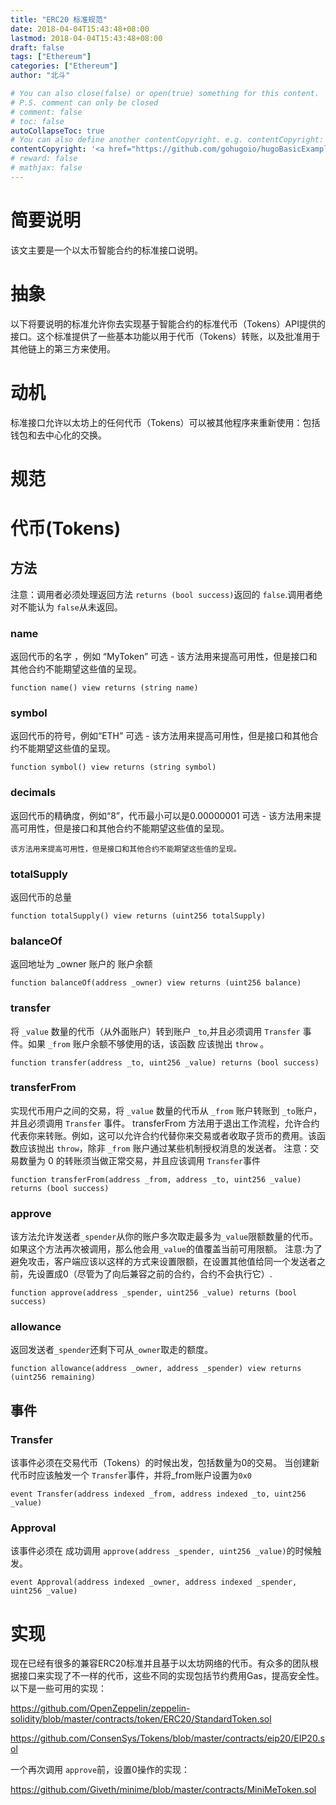 ```yaml
---
title: "ERC20 标准规范"
date: 2018-04-04T15:43:48+08:00
lastmod: 2018-04-04T15:43:48+08:00
draft: false
tags: ["Ethereum"]
categories: ["Ethereum"]
author: "北斗"

# You can also close(false) or open(true) something for this content.
# P.S. comment can only be closed
# comment: false
# toc: false
autoCollapseToc: true
# You can also define another contentCopyright. e.g. contentCopyright: "This is another copyright."
contentCopyright: '<a href="https://github.com/gohugoio/hugoBasicExample" rel="noopener" target="_blank">See origin</a>'
# reward: false
# mathjax: false
---
```


# 简要说明
该文主要是一个以太币智能合约的标准接口说明。
# 抽象
以下将要说明的标准允许你去实现基于智能合约的标准代币（Tokens）API提供的接口。这个标准提供了一些基本功能以用于代币（Tokens）转账，以及批准用于其他链上的第三方来使用。
# 动机
标准接口允许以太坊上的任何代币（Tokens）可以被其他程序来重新使用：包括钱包和去中心化的交换。
# 规范
# 代币(Tokens)
## 方法
注意：调用者必须处理返回方法 `returns (bool success)`返回的 `false`.调用者绝对不能认为 `false`从未返回。

### name
返回代币的名字 ，例如 “MyToken”
可选 - 该方法用来提高可用性，但是接口和其他合约不能期望这些值的呈现。

`function name() view returns (string name)`

### symbol
返回代币的符号，例如“ETH”
可选 - 该方法用来提高可用性，但是接口和其他合约不能期望这些值的呈现。

`function symbol() view returns (string symbol)`

### decimals
返回代币的精确度，例如“8”，代币最小可以是0.00000001
可选 - 该方法用来提高可用性，但是接口和其他合约不能期望这些值的呈现。

`该方法用来提高可用性，但是接口和其他合约不能期望这些值的呈现。`

### totalSupply
返回代币的总量

`function totalSupply() view returns (uint256 totalSupply)`

### balanceOf
返回地址为 _owner 账户的 账户余额

`function balanceOf(address _owner) view returns (uint256 balance)`

### transfer
将 `_value` 数量的代币（从外面账户）转到账户 `_to`,并且必须调用 `Transfer` 事件。如果 `_from` 账户余额不够使用的话，该函数 应该抛出 `throw` 。

`function transfer(address _to, uint256 _value) returns (bool success)`

### transferFrom
实现代币用户之间的交易，将 `_value` 数量的代币从 `_from` 账户转账到 `_to`账户，并且必须调用 `Transfer` 事件。
transferFrom 方法用于退出工作流程，允许合约代表你来转账。例如，这可以允许合约代替你来交易或者收取子货币的费用。该函数应该抛出 `throw`，除非 `_from` 账户通过某些机制授权消息的发送者。
注意：交易数量为 0 的转账须当做正常交易，并且应该调用 `Transfer`事件

`function transferFrom(address _from, address _to, uint256 _value) returns (bool success)`

### approve
该方法允许发送者`_spender`从你的账户多次取走最多为`_value`限额数量的代币。如果这个方法再次被调用，那么他会用`_value`的值覆盖当前可用限额。
注意:为了避免攻击，客户端应该以这样的方式来设置限额，在设置其他值给同一个发送者之前，先设置成0（尽管为了向后兼容之前的合约，合约不会执行它）.

`function approve(address _spender, uint256 _value) returns (bool success)`

### allowance
返回发送者`_spender`还剩下可从`_owner`取走的额度。

`function allowance(address _owner, address _spender) view returns (uint256 remaining)`

## 事件
### Transfer
该事件必须在交易代币（Tokens）的时候出发，包括数量为0的交易。
当创建新代币时应该触发一个 `Transfer`事件，并将_from账户设置为`0x0`

`event Transfer(address indexed _from, address indexed _to, uint256 _value)`

### Approval
该事件必须在 成功调用 `approve(address _spender, uint256 _value)`的时候触发。

`event Approval(address indexed _owner, address indexed _spender, uint256 _value)`

# 实现
现在已经有很多的兼容ERC20标准并且基于以太坊网络的代币。有众多的团队根据接口来实现了不一样的代币，这些不同的实现包括节约费用Gas，提高安全性。
以下是一些可用的实现：

https://github.com/OpenZeppelin/zeppelin-solidity/blob/master/contracts/token/ERC20/StandardToken.sol

https://github.com/ConsenSys/Tokens/blob/master/contracts/eip20/EIP20.sol

一个再次调用 `approve`前，设置0操作的实现：

https://github.com/Giveth/minime/blob/master/contracts/MiniMeToken.sol













